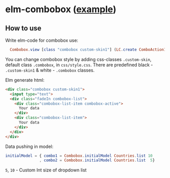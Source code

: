 # elm-combobox ([example](http://wangel-satar.github.io/elm-combobox/))

## How to use

Write elm-code for combobox use:

```elm
  Combobox.view [class "combobox custom-skin1"] (LC.create ComboAction1 actionChannel) model.combo1
```

You can change combobox style by adding css-classes `.custom-skin`, default class `.combobox`, in `css/style.css`.
There are predefined black - `.custom-skin1` & white - `.combobox` classes.

Elm generate html:

```html
<div class="combobox custom-skin1">
  <input type="text">
  <div class="fadeIn combobox-list">
    <div class="combobox-list-item combobox-active">
      Your data
    </div>
    <div class="combobox-list-item">
      Your data
    </div>
  </div>
</div>
```

Data pushing in model:

```elm
initialModel = { combo1 = Combobox.initialModel Countries.list 10
               , combo2 = Combobox.initialModel Countries.list  5}
```

`5`, `10` - Custom Int size of dropdown list